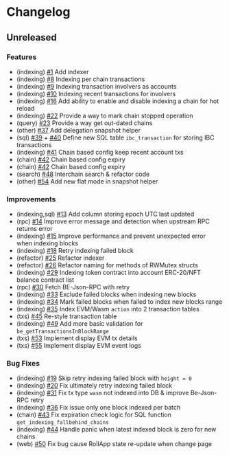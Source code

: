 <!--
Guiding Principles:

Changelogs are for humans, not machines.
There should be an entry for every single version.
The same types of changes should be grouped.
Versions and sections should be linkable.
The latest version comes first.
The release date of each version is displayed.
Mention whether you follow Semantic Versioning.

Usage:

Change log entries are to be added to the Unreleased section under the
appropriate stanza (see below). Each entry should ideally include a tag and
the GitHub issue reference in the following format:

* (<tag>) \#<issue-number> message

Tag must include `sql` if having any changes relate to schema

The issue numbers will later be link-ified during the release process,
so you do not have to worry about including a link manually, but you can if you wish.

Types of changes (Stanzas):

"Features" for new features.
"Improvements" for changes in existing functionality.
"Deprecated" for soon-to-be removed features.
"Bug Fixes" for any bug fixes.
"Schema Breaking" for breaking SQL Schema.
"API Breaking" for breaking API.

If any PR belong to multiple types of change, reference it into all types with only ticket id, no need description (convention)

Ref: https://keepachangelog.com/en/1.0.0/
-->

<!--
Templates for Unreleased:

## Unreleased

### Features

### Improvements

### Bug Fixes

### Schema Breaking

### API Breaking
-->

# Changelog

## Unreleased

### Features

- (indexing) [#1](https://github.com/bcdevtools/dymension-rollapp-block-explorer/pull/1) Add indexer
- (indexing) [#8](https://github.com/bcdevtools/dymension-rollapp-block-explorer/pull/8) Indexing per chain transactions
- (indexing) [#9](https://github.com/bcdevtools/dymension-rollapp-block-explorer/pull/9) Indexing transaction involvers as accounts
- (indexing) [#10](https://github.com/bcdevtools/dymension-rollapp-block-explorer/pull/10) Indexing recent transactions for involvers
- (indexing) [#16](https://github.com/bcdevtools/dymension-rollapp-block-explorer/pull/16) Add ability to enable and disable indexing a chain for hot reload
- (indexing) [#22](https://github.com/bcdevtools/dymension-rollapp-block-explorer/pull/22) Provide a way to mark chain stopped operation
- (query) [#23](https://github.com/bcdevtools/dymension-rollapp-block-explorer/pull/23) Provide a way get out-dated chains
- (other) [#37](https://github.com/bcdevtools/dymension-rollapp-block-explorer/pull/37) Add delegation snapshot helper
- (sql) [#39](https://github.com/bcdevtools/dymension-rollapp-block-explorer/pull/39) + [#40](https://github.com/bcdevtools/dymension-rollapp-block-explorer/pull/40) Define new SQL table `ibc_transaction` for storing IBC transactions
- (indexing) [#41](https://github.com/bcdevtools/dymension-rollapp-block-explorer/pull/41) Chain based config keep recent account txs
- (chain) [#42](https://github.com/bcdevtools/dymension-rollapp-block-explorer/pull/42) Chain based config expiry
- (chain) [#42](https://github.com/bcdevtools/dymension-rollapp-block-explorer/pull/42) Chain based config expiry
- (search) [#48](https://github.com/bcdevtools/dymension-rollapp-block-explorer/pull/48) Interchain search & refactor code
- (other) [#54](https://github.com/bcdevtools/dymension-rollapp-block-explorer/pull/54) Add new flat mode in snapshot helper

### Improvements

- (indexing,sql) [#13](https://github.com/bcdevtools/dymension-rollapp-block-explorer/pull/13) Add column storing epoch UTC last updated
- (rpc) [#14](https://github.com/bcdevtools/dymension-rollapp-block-explorer/pull/14) Improve error message and detection when upstream RPC returns error
- (indexing) [#15](https://github.com/bcdevtools/dymension-rollapp-block-explorer/pull/15) Improve performance and prevent unexpected error when indexing blocks
- (indexing) [#18](https://github.com/bcdevtools/dymension-rollapp-block-explorer/pull/18) Retry indexing failed block
- (refactor) [#25](https://github.com/bcdevtools/dymension-rollapp-block-explorer/pull/25) Refactor indexer
- (refactor) [#26](https://github.com/bcdevtools/dymension-rollapp-block-explorer/pull/26) Refactor naming for methods of RWMutex structs
- (indexing) [#29](https://github.com/bcdevtools/dymension-rollapp-block-explorer/pull/29) Indexing token contract into account ERC-20/NFT balance contract list
- (rpc) [#30](https://github.com/bcdevtools/dymension-rollapp-block-explorer/pull/30) Fetch BE-Json-RPC with retry
- (indexing) [#33](https://github.com/bcdevtools/dymension-rollapp-block-explorer/pull/33) Exclude failed blocks when indexing new blocks
- (indexing) [#34](https://github.com/bcdevtools/dymension-rollapp-block-explorer/pull/34) Mark failed blocks when failed to index new blocks range
- (indexing) [#35](https://github.com/bcdevtools/dymension-rollapp-block-explorer/pull/35) Index EVM/Wasm `action` into 2 transaction tables
- (txs) [#45](https://github.com/bcdevtools/dymension-rollapp-block-explorer/pull/45) Re-style transaction table
- (indexing) [#49](https://github.com/bcdevtools/dymension-rollapp-block-explorer/pull/49) Add more basic validation for `be_getTransactionsInBlockRange`
- (txs) [#53](https://github.com/bcdevtools/dymension-rollapp-block-explorer/pull/53) Implement display EVM tx details
- (txs) [#55](https://github.com/bcdevtools/dymension-rollapp-block-explorer/pull/55) Implement display EVM event logs

### Bug Fixes

- (indexing) [#19](https://github.com/bcdevtools/dymension-rollapp-block-explorer/pull/19) Skip retry indexing failed block with `height = 0`
- (indexing) [#20](https://github.com/bcdevtools/dymension-rollapp-block-explorer/pull/20) Fix ultimately retry indexing failed block
- (indexing) [#31](https://github.com/bcdevtools/dymension-rollapp-block-explorer/pull/31) Fix tx type `wasm` not indexed into DB & improve Be-Json-RPC retry
- (indexing) [#36](https://github.com/bcdevtools/dymension-rollapp-block-explorer/pull/36) Fix issue only one block indexed per batch
- (chain) [#43](https://github.com/bcdevtools/dymension-rollapp-block-explorer/pull/43) Fix expiration check logic for SQL function `get_indexing_fallbehind_chains`
- (indexing) [#44](https://github.com/bcdevtools/dymension-rollapp-block-explorer/pull/44) Handle panic when latest indexed block is zero for new chains
- (web) [#50](https://github.com/bcdevtools/dymension-rollapp-block-explorer/pull/50) Fix bug cause RollApp state re-update when change page
